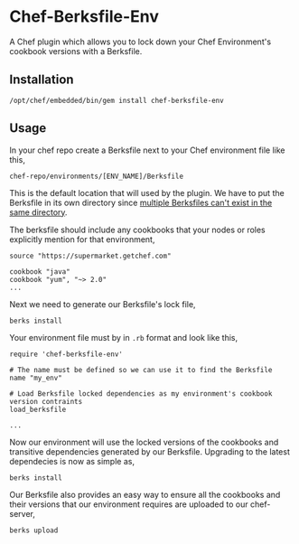 Chef-Berksfile-Env
==================

A Chef plugin which allows you to lock down your Chef Environment's cookbook versions with a Berksfile.

Installation
------------

    /opt/chef/embedded/bin/gem install chef-berksfile-env

Usage
-----

In your chef repo create a Berksfile next to your Chef environment file like this,

    chef-repo/environments/[ENV_NAME]/Berksfile

This is the default location that will used by the plugin. We have to put the Berksfile in its own
directory since [multiple Berksfiles can't exist in the same directory](https://github.com/berkshelf/berkshelf/issues/1247). 

The berksfile should include any cookbooks that your nodes or roles explicitly mention for that environment,

    source "https://supermarket.getchef.com"

    cookbook "java"
    cookbook "yum", "~> 2.0"
    ...

Next we need to generate our Berksfile's lock file,

    berks install

Your environment file must by in `.rb` format and look like this,

    require 'chef-berksfile-env'
    
    # The name must be defined so we can use it to find the Berksfile
    name "my_env"
    
    # Load Berksfile locked dependencies as my environment's cookbook version contraints
    load_berksfile

    ...

Now our environment will use the locked versions of the cookbooks and transitive dependencies generated by our Berksfile. 
Upgrading to the latest dependecies is now as simple as,

    berks install

Our Berksfile also provides an easy way to ensure all the cookbooks and their versions that our environment requires 
are uploaded to our chef-server,

    berks upload